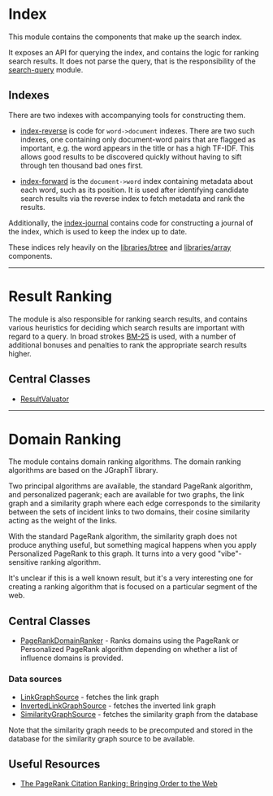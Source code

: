# Index

This module contains the components that make up the search index.

It exposes an API for querying the index, and contains the logic 
for ranking search results.  It does not parse the query, that is
the responsibility of the [search-query](../functions/search-query) module.

## Indexes

There are two indexes with accompanying tools for constructing them.

* [index-reverse](reverse-index/) is code for `word->document` indexes. There are two such indexes, one containing only document-word pairs that are flagged as important, e.g. the word appears in the title or has a high TF-IDF. This allows good results to be discovered quickly without having to sift through ten thousand bad ones first. 

* [index-forward](forward-index/) is the `document->word` index containing metadata about each word, such as its position. It is used after identifying candidate search results via the reverse index to fetch metadata and rank the results. 

Additionally, the [index-journal](index-journal/) contains code for constructing a journal of the index, which is used to keep the index up to date.

These indices rely heavily on the [libraries/btree](../libraries/btree) and [libraries/array](../libraries/array) components.

---

# Result Ranking

The module is also responsible for ranking search results, and contains various heuristics
for deciding which search results are important with regard to a query. In broad strokes [BM-25](https://nlp.stanford.edu/IR-book/html/htmledition/okapi-bm25-a-non-binary-model-1.html)
is used, with a number of additional bonuses and penalties to rank the appropriate search
results higher.

## Central Classes

* [ResultValuator](java/nu/marginalia/ranking/results/ResultValuator.java)

---

# Domain Ranking

The module contains domain ranking algorithms.  The domain ranking algorithms are based on
the JGraphT library.

Two principal algorithms are available, the standard PageRank algorithm,
and personalized pagerank; each are available for two graphs, the link graph
and a similarity graph where each edge corresponds to the similarity between
the sets of incident links to two domains, their cosine similarity acting as
the weight of the links.

With the standard PageRank algorithm, the similarity graph does not produce
anything useful, but something magical happens when you apply Personalized PageRank
to this graph.  It turns into a very good "vibe"-sensitive ranking algorithm.

It's unclear if this is a well known result, but it's a very interesting one
for creating a ranking algorithm that is focused on a particular segment of the web.

## Central Classes

* [PageRankDomainRanker](java/nu/marginalia/ranking/domains/PageRankDomainRanker.java) - Ranks domains using the
  PageRank or Personalized PageRank algorithm depending on whether a list of influence domains is provided.

### Data sources

* [LinkGraphSource](java/nu/marginalia/ranking/domains/data/LinkGraphSource.java) - fetches the link graph
* [InvertedLinkGraphSource](java/nu/marginalia/ranking/domains/data/InvertedLinkGraphSource.java) - fetches the inverted link graph
* [SimilarityGraphSource](java/nu/marginalia/ranking/domains/data/SimilarityGraphSource.java) - fetches the similarity graph from the database

Note that the similarity graph needs to be precomputed and stored in the database for
the similarity graph source to be available.

## Useful Resources

* [The PageRank Citation Ranking: Bringing Order to the Web](http://ilpubs.stanford.edu:8090/422/1/1999-66.pdf)
